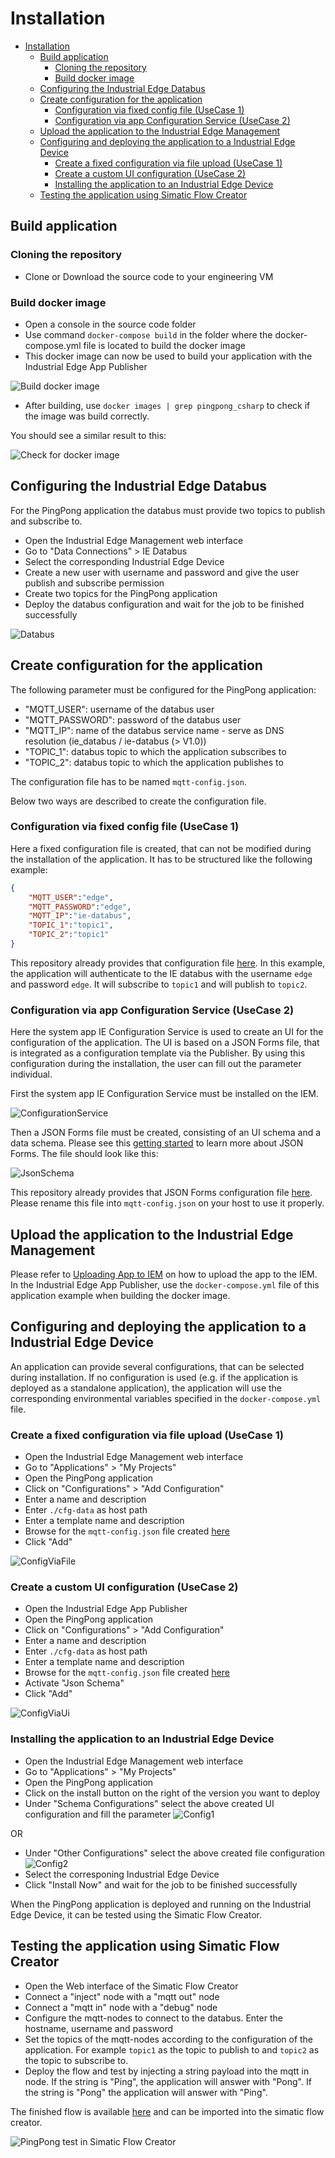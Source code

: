 # Installation

- [Installation](#installation)
  - [Build application](#build-application)
    - [Cloning the repository](#cloning-the-repository)
    - [Build docker image](#build-docker-image)
  - [Configuring the Industrial Edge Databus](#configuring-the-industrial-edge-databus)
  - [Create configuration for the application](#create-configuration-for-the-application)
    - [Configuration via fixed config file (UseCase 1)](#configuration-via-fixed-config-file-usecase-1)
    - [Configuration via app Configuration Service (UseCase 2)](#configuration-via-app-configuration-service-usecase-2)
  - [Upload the application to the Industrial Edge Management](#upload-the-application-to-the-industrial-edge-management)
  - [Configuring and deploying the application to a Industrial Edge Device](#configuring-and-deploying-the-application-to-a-industrial-edge-device)
    - [Create a fixed configuration via file upload (UseCase 1)](#create-a-fixed-configuration-via-file-upload-usecase-1)
    - [Create a custom UI configuration (UseCase 2)](#create-a-custom-ui-configuration-usecase-2)
    - [Installing the application to an Industrial Edge Device](#installing-the-application-to-an-industrial-edge-device)
  - [Testing the application using Simatic Flow Creator](#testing-the-application-using-simatic-flow-creator)

## Build application

### Cloning the repository

- Clone or Download the source code to your engineering VM

### Build docker image

- Open a console in the source code folder
- Use command `docker-compose build` in the folder where the docker-compose.yml file is located to build the docker image
- This docker image can now be used to build your application with the Industrial Edge App Publisher

![Build docker image](./graphics/docker-compose-build.png)

- After building, use `docker images | grep pingpong_csharp` to check if the image was build correctly.

You should see a similar result to this:

![Check for docker image](./graphics/docker-images-grep.png)

## Configuring the Industrial Edge Databus

For the PingPong application the databus must provide two topics to publish and subscribe to.

- Open the Industrial Edge Management web interface
- Go to "Data Connections" > IE Databus
- Select the corresponding Industrial Edge Device
- Create a new user with username and password and give the user publish and subscribe permission
- Create two topics for the PingPong application
- Deploy the databus configuration and wait for the job to be finished successfully

![Databus](./graphics/Databus.png)

## Create configuration for the application

The following parameter must be configured for the PingPong application:

- "MQTT_USER": username of the databus user
- "MQTT_PASSWORD": password of the databus user
- "MQTT_IP": name of the databus service name - serve as DNS resolution (ie_databus / ie-databus (> V1.0))
- "TOPIC_1": databus topic to which the application subscribes to
- "TOPIC_2": databus topic to which the application publishes to

The configuration file has to be named `mqtt-config.json`.

Below two ways are described to create the configuration file.

### Configuration via fixed config file (UseCase 1)

Here a fixed configuration file is created, that can not be modified during the installation of the application. It has to be structured like the following example:

```json
{
    "MQTT_USER":"edge",
    "MQTT_PASSWORD":"edge",
    "MQTT_IP":"ie-databus",
    "TOPIC_1":"topic1",
    "TOPIC_2":"topic1"
}
```

This repository already provides that configuration file [here](./../cfg-data/mqtt-config.json).
In this example, the application will authenticate to the IE databus with the username `edge` and password `edge`. It will subscribe to `topic1` and will publish to `topic2`.

### Configuration via app Configuration Service (UseCase 2)

Here the system app IE Configuration Service is used to create an UI for the configuration of the application. The UI is based on a JSON Forms file, that is integrated as a configuration template via the Publisher. By using this configuration during the installation, the user can fill out the parameter individual.

First the system app IE Configuration Service must be installed on the IEM.

![ConfigurationService](./graphics/ConfigurationService.png)

Then a JSON Forms file must be created, consisting of an UI schema and a data schema. Please see this [getting started](https://jsonforms.io/docs/getting-started) to learn more about JSON Forms. The file should look like this:

![JsonSchema](./graphics/JsonSchema.png)

This repository already provides that JSON Forms configuration file [here](./../cfg-data/mqtt-config_schema.json). Please rename this file into `mqtt-config.json` on your host to use it properly.

## Upload the application to the Industrial Edge Management

Please refer to [Uploading App to IEM](https://github.com/industrial-edge/upload-app-to-industrial-edge-management) on how to upload the app to the IEM. In the Industrial Edge App Publisher, use the `docker-compose.yml` file of this application example when building the docker image.

## Configuring and deploying the application to a Industrial Edge Device

An application can provide several configurations, that can be selected during installation.
If no configuration is used (e.g. if the application is deployed as a standalone application), the application will use the corresponding environmental variables specified in the `docker-compose.yml` file.

### Create a fixed configuration via file upload (UseCase 1)

- Open the Industrial Edge Management web interface
- Go to "Applications" > "My Projects"
- Open the PingPong application
- Click on "Configurations" > "Add Configuration"
- Enter a name and description
- Enter `./cfg-data` as host path
- Enter a template name and description
- Browse for the `mqtt-config.json` file created [here](#configuration-via-fixed-config-file-usecase-1)
- Click "Add"

![ConfigViaFile](./graphics/ConfigViaFile.png)

### Create a custom UI configuration (UseCase 2)

- Open the Industrial Edge App Publisher
- Open the PingPong application
- Click on "Configurations" > "Add Configuration"
- Enter a name and description
- Enter `./cfg-data` as host path
- Enter a template name and description
- Browse for the `mqtt-config.json` file created [here](#configuration-via-app-configuration-service-usecase-2)
- Activate "Json Schema"
- Click "Add"

![ConfigViaUi](./graphics/ConfigViaUi.png)

### Installing the application to an Industrial Edge Device

- Open the Industrial Edge Management web interface
- Go to "Applications" > "My Projects"
- Open the PingPong application
- Click on the install button on the right of the version you want to deploy
- Under "Schema Configurations" select the above created UI configuration and fill the parameter
![Config1](./graphics/Config1.png)

OR
- Under "Other Configurations" select the above created file configuration
![Config2](./graphics/Config2.png)
- Select the corresponing Industrial Edge Device
- Click "Install Now" and wait for the job to be finished successfully

When the PingPong application is deployed and running on the Industrial Edge Device, it can be tested using the Simatic Flow Creator.

## Testing the application using Simatic Flow Creator

- Open the Web interface of the Simatic Flow Creator
- Connect a "inject" node with a "mqtt out" node
- Connect a "mqtt in" node with a "debug" node
- Configure the mqtt-nodes to connect to the databus. Enter the hostname, username and password
- Set the topics of the mqtt-nodes according to the configuration of the application. For example `topic1` as the topic to publish to and `topic2` as the topic to subscribe to.
- Deploy the flow and test by injecting a string payload into the mqtt in node. If the string is "Ping", the application will answer with "Pong". If the string is "Pong" the application will answer with "Ping".

The finished flow is available [here](./../src/Flow_Pingpong_Test.json) and can be imported into the simatic flow creator.

![PingPong test in Simatic Flow Creator](./graphics/pingpong-flowcreator.gif)
